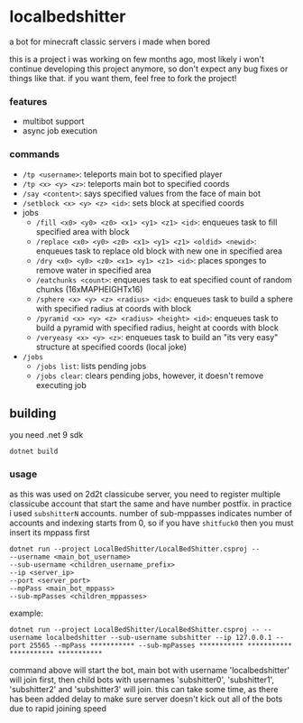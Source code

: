 ﻿# localbedshitter

a bot for minecraft classic servers i made when bored

this is a project i was working on few months ago, most likely i won't continue developing this project anymore, so don't expect any bug fixes or things like that. if you want them, feel free to fork the project!

### features
- multibot support
- async job execution

### commands
- `/tp <username>`: teleports main bot to specified player
- `/tp <x> <y> <z>`: teleports main bot to specified coords
- `/say <content>`: says specified values from the face of main bot
- `/setblock <x> <y> <z> <id>`: sets block at specified coords
- jobs
  - `/fill <x0> <y0> <z0> <x1> <y1> <z1> <id>`: enqueues task to fill specified area with block
  - `/replace <x0> <y0> <z0> <x1> <y1> <z1> <oldid> <newid>`: enqueues task to replace old block with new one in specified area
  - `/dry <x0> <y0> <z0> <x1> <y1> <z1> <id>`: places sponges to remove water in specified area
  - `/eatchunks <count>`: enqueues task to eat specified count of random chunks (16xMAPHEIGHTx16)
  - `/sphere <x> <y> <z> <radius> <id>`: enqueues task to build a sphere with specified radius at coords with block
  - `/pyramid <x> <y> <z> <radius> <height> <id>`: enqueues task to build a pyramid with specified radius, height at coords with block
  - `/veryeasy <x> <y> <z>`: enqueues task to build an "its very easy" structure at specified coords (local joke)
- `/jobs`
  - `/jobs list`: lists pending jobs
  - `/jobs clear`: clears pending jobs, however, it doesn't remove executing job

## building
you need .net 9 sdk
```
dotnet build
```

### usage
as this was used on 2d2t classicube server, you need to register multiple classicube account that start the same and have number postfix.
in practice i used `subshitterN` accounts. number of sub-mppasses indicates number of accounts and indexing starts from 0, so if you have `shitfuck0` then you must insert its mppass first
```
dotnet run --project LocalBedShitter/LocalBedShitter.csproj --
--username <main_bot_username>
--sub-username <children_username_prefix>
--ip <server_ip>
--port <server_port>
--mpPass <main_bot_mppass>
--sub-mpPasses <children_mppasses>
```

example:
```
dotnet run --project LocalBedShitter/LocalBedShitter.csproj -- --username localbedshitter --sub-username subshitter --ip 127.0.0.1 --port 25565 --mpPass *********** --sub-mpPasses *********** *********** *********** ***********
```
command above will start the bot, main bot with username 'localbedshitter' will join first, then child bots with usernames 'subshitter0', 'subshitter1', 'subshitter2' and 'subshitter3' will join. this can take some time, as there has been added delay to make sure server doesn't kick out all of the bots due to rapid joining speed

